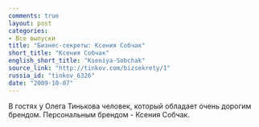 ```yaml
---
comments: true
layout: post
categories:
- Все выпуски
title: "Бизнес-секреты: Ксения Собчак"
short_title: "Ксения Собчак"
english_short_title: "Kseniya-Sobchak"
source_link: "http://tinkov.com/bizsekrety/1"
russia_id: "tinkov_6326"
date: "2009-10-07"
---
```

В гостях у Олега Тинькова человек, который обладает очень дорогим брендом. Персональным брендом - Ксения Собчак.
